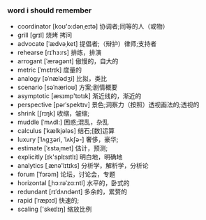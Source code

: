 ### word i should remember
* coordinator [koʊ'ɔ:dənˌeɪtə]  协调者;同等的人（或物）
* grill [ɡrɪl]  烧烤 拷问
* advocate [ˈædvəˌket] 提倡者;（辩护）律师;支持者
* rehearse [rɪˈhɜ:rs] 排练，排演
* arrogant [ˈærəɡənt] 傲慢的，自大的
* metric [ˈmɛtrɪk] 度量的
* analogy  [əˈnælədʒi] 比拟，类比
* scenario  [səˈnærioʊ] 方案;剧情概要
* asymptotic  [æsɪmp'tɒtɪk] 渐近线的，渐近的
* perspective [pərˈspektɪv] 景色;洞察力（按照）透视画法的;透视的
* shrink [ʃrɪŋk] 收缩，皱缩;
* muddle [ˈmʌdl:] 困惑;混乱，杂乱
* calculus [ˈkælkjələs] 结石;[数]运算
* luxury  [ˈlʌɡʒəri, ˈlʌkʃə-]  奢侈，豪华;
* estimate [ˈɛstəˌmet]  估计，预测;
* explicitly [ɪk'splɪsɪtlɪ] 明白地，明确地
* analytics  [ˌænə'lɪtɪks]  分析学，解析学，分析论
* forum [ˈfɔrəm] 论坛，讨论会，专题
* horizontal  [ˌhɔ:rəˈzɑ:ntl]  水平的，卧式的
* redundant  [rɪˈdʌndənt] 多余的，累赘的
* rapid  [ˈræpɪd] 快速的;
* scaling  ['skeɪlɪŋ] 缩放比例

